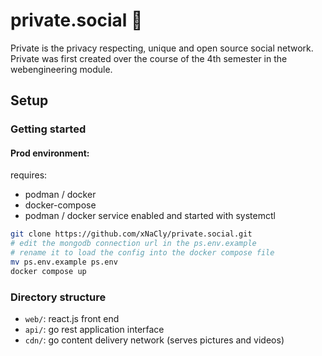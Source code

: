 # private.social 🤠

Private is the privacy respecting, unique and open source social network. Private was first created over the course of the 4th semester in the webengineering module.

## Setup

### Getting started

#### Prod environment:

requires:

- podman / docker
- docker-compose
- podman / docker service enabled and started with systemctl

```bash
git clone https://github.com/xNaCly/private.social.git
# edit the mongodb connection url in the ps.env.example
# rename it to load the config into the docker compose file
mv ps.env.example ps.env
docker compose up
```

### Directory structure

- `web/`: react.js front end
- `api/`: go rest application interface
- `cdn/`: go content delivery network (serves pictures and videos)
